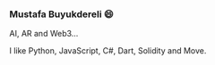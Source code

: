### Mustafa Buyukdereli 😄

AI, AR and Web3...

I like Python, JavaScript, C#, Dart, Solidity and Move.
